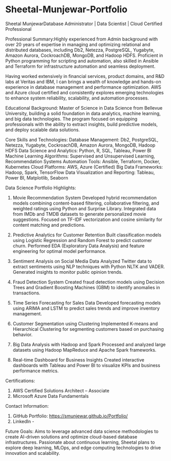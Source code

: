 # Sheetal-Munjewar-Portfolio
Sheetal MunjewarDatabase Administrator | Data Scientist | Cloud Certified Professional

Professional Summary:Highly experienced from Admin background with over 20 years of expertise in managing and optimizing relational and distributed databases, including Db2, Netezza, PostgreSQL, Yugabyte, Amazon Aurora, CockroachDB, MongoDB, and Hadoop HDFS. Proficient in Python programming for scripting and automation, also skilled in Ansible and Terraform for infrastructure automation and seamless deployment.

Having worked extensively in financial services, product domains, and R&D labs at Veritas and IBM, I can brings a wealth of knowledge and hands-on experience in database management and performance optimization. AWS and Azure cloud certified and consistently explores emerging technologies to enhance system reliability, scalability, and automation processes.

Educational Background: Master of Science in Data Science from Bellevue University, building a solid foundation in data analytics, machine learning, and big data technologies. The program focused on equipping professionals with the ability to extract insights, build predictive models, and deploy scalable data solutions.

Core Skills and Technologies:
Database Management: Db2, PostgreSQL, Netezza, Yugabyte, CockroachDB, Amazon Aurora, MongoDB, Hadoop HDFS
Data Science and Analytics: Python, R, SQL, Tableau, Power BI
Machine Learning Algorithms: Supervised and Unsupervised Learning, Recommendation Systems
Automation Tools: Ansible, Terraform, Docker, Kubernetes
Cloud Platforms: AWS, Azure (Certified)
Big Data Frameworks: Hadoop, Spark, TensorFlow
Data Visualization and Reporting: Tableau, Power BI, Matplotlib, Seaborn


Data Science Portfolio Highlights:

1. Movie Recommendation System
Developed hybrid recommendation models combining content-based filtering, collaborative filtering, and weighted ratings using Python and Surprise Library.
Integrated data from IMDb and TMDB datasets to generate personalized movie suggestions.
Focused on TF-IDF vectorization and cosine similarity for content matching and predictions.

2. Predictive Analytics for Customer Retention
Built classification models using Logistic Regression and Random Forest to predict customer churn.
Performed EDA (Exploratory Data Analysis) and feature engineering for optimal model performance.

3. Sentiment Analysis on Social Media Data
Analyzed Twitter data to extract sentiments using NLP techniques with Python NLTK and VADER.
Generated insights to monitor public opinion trends.

4. Fraud Detection System
Created fraud detection models using Decision Trees and Gradient Boosting Machines (GBM) to identify anomalies in transactions.

5. Time Series Forecasting for Sales Data
Developed forecasting models using ARIMA and LSTM to predict sales trends and improve inventory management.

6. Customer Segmentation using Clustering
Implemented K-means and Hierarchical Clustering for segmenting customers based on purchasing behavior.

7. Big Data Analysis with Hadoop and Spark
Processed and analyzed large datasets using Hadoop MapReduce and Apache Spark frameworks.

8. Real-time Dashboard for Business Insights
Created interactive dashboards with Tableau and Power BI to visualize KPIs and business performance metrics.

Certifications:
1.  AWS Certified Solutions Architect – Associate
2.  Microsoft Azure Data Fundamentals

Contact Information:
1. GitHub Portfolio: https://smunjewar.github.io/Portfolio/
2. LinkedIn - 

Future Goals: Aims to leverage advanced data science methodologies to create AI-driven solutions and optimize cloud-based database infrastructures. Passionate about continuous learning, Sheetal plans to explore deep learning, MLOps, and edge computing technologies to drive innovation and scalability.
